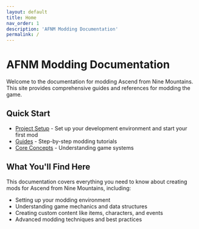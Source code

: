 ```yaml
---
layout: default
title: Home
nav_order: 1
description: 'AFNM Modding Documentation'
permalink: /
---
```


# AFNM Modding Documentation

Welcome to the documentation for modding Ascend from Nine Mountains. This site provides comprehensive guides and references for modding the game.

## Quick Start

- [Project Setup](guides/project-setup) - Set up your development environment and start your first mod
- [Guides](guides/) - Step-by-step modding tutorials
- [Core Concepts](concepts/) - Understanding game systems

## What You'll Find Here

This documentation covers everything you need to know about creating mods for Ascend from Nine Mountains, including:

- Setting up your modding environment
- Understanding game mechanics and data structures
- Creating custom content like items, characters, and events
- Advanced modding techniques and best practices
